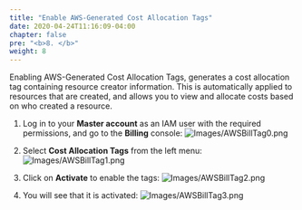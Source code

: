 ```yaml
---
title: "Enable AWS-Generated Cost Allocation Tags"
date: 2020-04-24T11:16:09-04:00
chapter: false
pre: "<b>8. </b>"
weight: 8
---
```


Enabling AWS-Generated Cost Allocation Tags, generates a cost allocation tag containing resource creator information. This is automatically applied to resources that are created, and allows you to view and allocate costs based on who created a resource.

1. Log in to your **Master account** as an IAM user with the required permissions, and go to the **Billing** console:
![Images/AWSBillTag0.png](/Cost/100_1_AWS_Account_Setup/Images/AWSBillTag0.png)

2. Select **Cost Allocation Tags** from the left menu:
![Images/AWSBillTag1.png](/Cost/100_1_AWS_Account_Setup/Images/AWSBillTag1.png)

3. Click on **Activate** to enable the tags:
![Images/AWSBillTag2.png](/Cost/100_1_AWS_Account_Setup/Images/AWSBillTag2.png)

4. You will see that it is activated:
![Images/AWSBillTag3.png](/Cost/100_1_AWS_Account_Setup/Images/AWSBillTag3.png)
